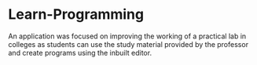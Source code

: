 # Learn-Programming

An application was focused on improving 
the working of a practical lab in colleges as
students can use the study material provided
by the professor and create programs using
the inbuilt editor.

